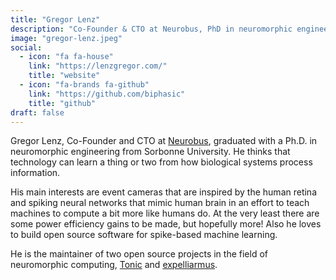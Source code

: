 ```yaml
---
title: "Gregor Lenz"
description: "Co-Founder & CTO at Neurobus, PhD in neuromorphic engineering. Focuses on event cameras, SNNs, and open-source software. Maintains Tonic & Expelliarmus."
image: "gregor-lenz.jpeg"
social:
  - icon: "fa fa-house"
    link: "https://lenzgregor.com/"
    title: "website"
  - icon: "fa-brands fa-github"
    link: "https://github.com/biphasic"
    title: "github"
draft: false
---
```

Gregor Lenz, Co-Founder and CTO at [Neurobus](https://neurobus.space), graduated with a Ph.D. in neuromorphic engineering from Sorbonne University. He thinks that technology can learn a thing or two from how biological systems process information.

His main interests are event cameras that are inspired by the human retina and spiking neural networks that mimic human brain in an effort to teach machines to compute a bit more like humans do. At the very least there are some power efficiency gains to be made, but hopefully more! Also he loves to build open source software for spike-based machine learning.

He is the maintainer of two open source projects in the field of neuromorphic computing, [Tonic](https://github.com/neuromorphs/tonic) and [expelliarmus](https://github.com/open-neuromorphic/expelliarmus).
